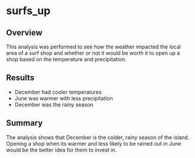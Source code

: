 # surfs_up
## Overview
This analysis was performed to see how the weather impacted the local area of a surf shop and whether or not it would be worth it to open up a shop based on the temperature and precipitation.
## Results
- December had cooler temperatures
- June was warmer with less precipitation
- December was the rainy season
## Summary
The analysis shows that December is the colder, rainy season of the island.  Opening a shop when its warmer and less likely to be rained out in June would be the better idea for them to invest in.
